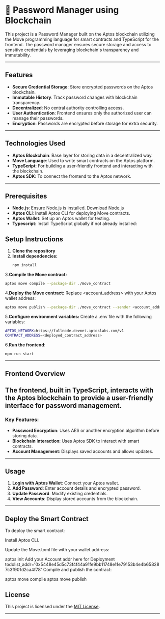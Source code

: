 # 🔐 Password Manager using Blockchain

This project is a Password Manager built on the Aptos blockchain utilizing the Move programming language for smart contracts and TypeScript for the frontend. The password manager ensures secure storage and access to sensitive credentials by leveraging blockchain's transparency and immutability.

---

## Features

- **Secure Credential Storage**: Store encrypted passwords on the Aptos blockchain.
- **Immutable History**: Track password changes with blockchain transparency.
- **Decentralized**: No central authority controlling access.
- **User Authentication**: Frontend ensures only the authorized user can manage their passwords.
- **Encryption**: Passwords are encrypted before storage for extra security.

---

## Technologies Used

- **Aptos Blockchain**: Base layer for storing data in a decentralized way.
- **Move Language**: Used to write smart contracts on the Aptos platform.
- **TypeScript**: For building a user-friendly frontend and interacting with the blockchain.
- **Aptos SDK**: To connect the frontend to the Aptos network.

---

## Prerequisites

- **Node.js**: Ensure Node.js is installed. [Download Node.js](https://nodejs.org)  
- **Aptos CLI**: Install Aptos CLI for deploying Move contracts.  
- **Aptos Wallet**: Set up an Aptos wallet for testing.
- **Typescript**: Install TypeScript globally if not already installed:


## Setup Instructions

1. **Clone the repository**
2. **Install dependencies:**
   ```bash
   npm install
   ```
3.**Compile the Move contract:**
   ```bash
aptos move compile --package-dir ./move_contract
   ```
4.**Deploy the Move contract:**
Replace <account_address> with your Aptos wallet address:
```bash
aptos move publish --package-dir ./move_contract --sender <account_address>
   ```
5.**Configure environment variables:**
Create a .env file with the following variables:
```bash
APTOS_NETWORK=https://fullnode.devnet.aptoslabs.com/v1
CONTRACT_ADDRESS=<deployed_contract_address>
   ```
6.**Run the frontend:**
```bash
npm run start
   ```
---
## Frontend Overview

The frontend, built in **TypeScript**, interacts with the Aptos blockchain to provide a user-friendly interface for password management.
---
### Key Features:

- **Password Encryption**: Uses AES or another encryption algorithm before storing data.
- **Blockchain Interaction**: Uses Aptos SDK to interact with smart contracts.
- **Account Management**: Displays saved accounts and allows updates.

---

## Usage

1. **Login with Aptos Wallet**: Connect your Aptos wallet.
2. **Add Password**: Enter account details and encrypted password.
3. **Update Password**: Modify existing credentials.
4. **View Accounts**: Display stored accounts from the blockchain.

---

## Deploy the Smart Contract
To deploy the smart contract:

Install Aptos CLI.

Update the Move.toml file with your wallet address:

aptos init
Add your Account addr here for Deployment
todolist_addr='0x5448e45d5c73f4f44a91fe9bb11748e11e79153b4e4b658287c3f901d2ca4f78'
Compile and publish the contract:

aptos move compile
aptos move publish

## License

This project is licensed under the [MIT License](https://opensource.org/licenses/MIT).

---
